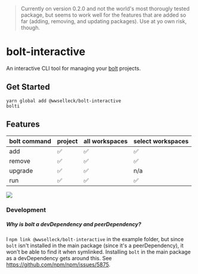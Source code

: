 > Currently on version 0.2.0 and not the world's most thorougly tested package, but seems to work well for the features that are added so far (adding, removing, and updating packages). Use at yo own risk, though.

# bolt-interactive
An interactive CLI tool for managing your [bolt](https://github.com/boltpkg/bolt) projects.

## Get Started
```
yarn global add @wwselleck/bolt-interactive
bolti
```

## Features
| bolt command| project | all workspaces | select workspaces|
--------------|---------|----------------|------------------|
| add         | ✅      |✅              | ✅
| remove      | ✅      |✅              | ✅
| upgrade     | ✅      |✅              | n/a
| run         | ✅      |✅              | ✅

![](./docs/example.gif)
### Development
##### Why is bolt a devDependency and peerDependency?
I `npm link @wwselleck/bolt-interactive` in the example folder, but since `bolt` isn't installed in the main package (since it's a peerDependency), it won't be able to find it when symlinked. Installing `bolt` in the main package as a devDependency gets around this. See https://github.com/npm/npm/issues/5875.
